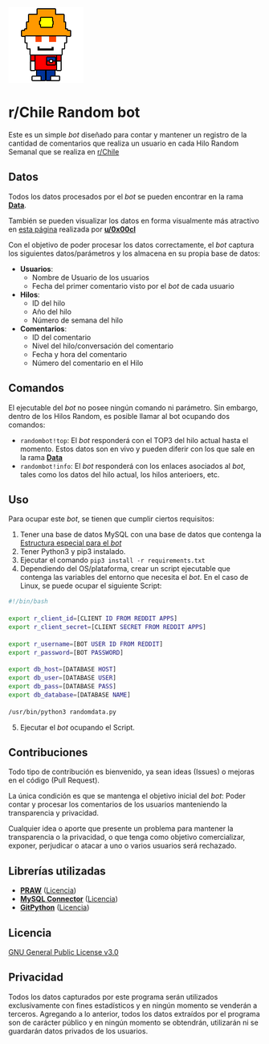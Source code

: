 ![alt text](https://github.com/JPZV/rChileRandom-Bot/blob/main/Assets/Profile%20Picture.png?raw=true)

# r/Chile Random bot

Este es un simple *bot* diseñado para contar y mantener un registro de la cantidad de comentarios que realiza un usuario en cada Hilo Random Semanal que se realiza en [r/Chile](https://www.reddit.com/r/chile)

## Datos
Todos los datos procesados por el *bot* se pueden encontrar en la rama [**Data**](https://github.com/JPZV/rChileRandom-Bot/tree/data).

También se pueden visualizar los datos en forma visualmente más atractivo en [esta página](https://rchile.0x00.cl/) realizada por [**u/0x00cl**](https://www.reddit.com/user/0x00cl/)

Con el objetivo de poder procesar los datos correctamente, el *bot* captura los siguientes datos/parámetros y los almacena en su propia base de datos:

- **Usuarios**:
  - Nombre de Usuario de los usuarios
  - Fecha del primer comentario visto por el *bot* de cada usuario
- **Hilos**:
  - ID del hilo
  - Año del hilo
  - Número de semana del hilo
- **Comentarios**:
  - ID del comentario
  - Nivel del hilo/conversación del comentario
  - Fecha y hora del comentario
  - Número del comentario en el Hilo


## Comandos
El ejecutable del *bot* no posee ningún comando ni parámetro. Sin embargo, dentro de los Hilos Random, es posible llamar al bot ocupando dos comandos:

- `randombot!top`: El *bot* responderá con el TOP3 del hilo actual hasta el momento. Estos datos son en vivo y pueden diferir con los que sale en la rama [**Data**](https://github.com/JPZV/rChileRandom-Bot/tree/data)
- `randombot!info`: El *bot* responderá con los enlaces asociados al *bot*, tales como los datos del hilo actual, los hilos anterioers, etc.

## Uso

Para ocupar este *bot*, se tienen que cumplir ciertos requisitos:

1. Tener una base de datos MySQL con una base de datos que contenga la [Estructura especial para el *bot*](Assets/rChileRandom.sql)
2. Tener Python3 y pip3 instalado.
3. Ejecutar el comando `pip3 install -r requirements.txt`
4. Dependiendo del OS/plataforma, crear un script ejecutable que contenga las variables del entorno que necesita el *bot*. En el caso de Linux, se puede ocupar el siguiente Script:

```bash
#!/bin/bash

export r_client_id=[CLIENT ID FROM REDDIT APPS]
export r_client_secret=[CLIENT SECRET FROM REDDIT APPS]

export r_username=[BOT USER ID FROM REDDIT]
export r_password=[BOT PASSWORD]

export db_host=[DATABASE HOST]
export db_user=[DATABASE USER]
export db_pass=[DATABASE PASS]
export db_database=[DATABASE NAME]

/usr/bin/python3 randomdata.py
```
5. Ejecutar el *bot* ocupando el Script.

## Contribuciones
Todo tipo de contribución es bienvenido, ya sean ideas (Issues) o mejoras en el código (Pull Request).

La única condición es que se mantenga el objetivo inicial del *bot*: Poder contar y procesar los comentarios de los usuarios manteniendo la transparencia y privacidad.

Cualquier idea o aporte que presente un problema para mantener la transparencia o la privacidad, o que tenga como objetivo comercializar, exponer, perjudicar o atacar a uno o varios usuarios será rechazado.

## Librerías utilizadas
- [**PRAW**](https://github.com/praw-dev/praw) ([Licencia](https://github.com/praw-dev/praw/blob/master/LICENSE.txt))
- [**MySQL Connector**](https://dev.mysql.com/doc/connector-python/en/) ([Licencia](https://dev.mysql.com/doc/dev/connector-python/8.0/license.html))
- [**GitPython**](https://github.com/gitpython-developers/GitPython) ([Licencia](https://github.com/gitpython-developers/GitPython/blob/main/LICENSE))


## Licencia
[GNU General Public License v3.0](https://www.gnu.org/licenses/gpl-3.0.html)

## Privacidad
Todos los datos capturados por este programa serán utilizados exclusivamente con fines estadísticos y en ningún momento se venderán a terceros. Agregando a lo anterior, todos los datos extraídos por el programa son de carácter público y en ningún momento se obtendrán, utilizarán ni se guardarán datos privados de los usuarios.